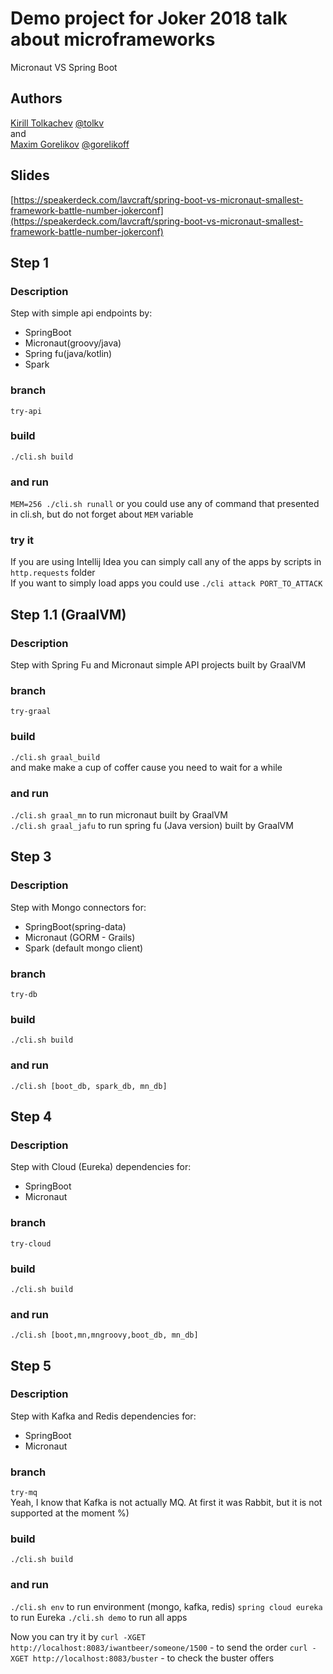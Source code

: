 # Demo project for Joker 2018 talk about microframeworks
Micronaut VS Spring Boot

## Authors
[Kirill Tolkachev](https://github.com/lavcraft) [@tolkv](https://twitter.com/tolkv) \
and \
[Maxim Gorelikov](https://github.com/gorelikov) [@gorelikoff](https://twitter.com/gorelikoff)

## Slides
[https://speakerdeck.com/lavcraft/spring-boot-vs-micronaut-smallest-framework-battle-number-jokerconf](https://speakerdeck.com/lavcraft/spring-boot-vs-micronaut-smallest-framework-battle-number-jokerconf)

## Step 1
### Description
Step with simple api endpoints by:
* SpringBoot
* Micronaut(groovy/java)
* Spring fu(java/kotlin)
* Spark
### branch
`try-api`
### build
`./cli.sh build` 
### and run
`MEM=256 ./cli.sh runall`
or you could use any of command that presented in cli.sh, but do not forget about `MEM` variable
### try it
If you are using Intellij Idea you can simply call any of the apps by scripts in `http.requests` folder \
If you want to simply load apps you could use `./cli attack PORT_TO_ATTACK`


## Step 1.1 (GraalVM)
### Description
Step with Spring Fu and Micronaut simple API projects built by GraalVM
### branch 
`try-graal`
### build
`./cli.sh graal_build` \
and make make a cup of coffer cause you need to wait for a while

### and run
`./cli.sh graal_mn` to run micronaut built by GraalVM \
`./cli.sh graal_jafu` to run spring fu (Java version) built by GraalVM


## Step 3
### Description
Step with Mongo connectors for:
* SpringBoot(spring-data)
* Micronaut (GORM - Grails)
* Spark (default mongo client)
### branch 
`try-db`
### build
`./cli.sh build`

### and run
`./cli.sh [boot_db, spark_db, mn_db]`

## Step 4
### Description
Step with Cloud (Eureka) dependencies for:
* SpringBoot
* Micronaut
### branch 
`try-cloud`
### build
`./cli.sh build`
### and run
`./cli.sh [boot,mn,mngroovy,boot_db, mn_db]`

## Step 5
### Description
Step with Kafka and Redis dependencies for:
* SpringBoot
* Micronaut
### branch 
`try-mq` \
Yeah, I know that Kafka is not actually MQ. At first it was Rabbit, but it is not supported at the moment %)
### build
`./cli.sh build` 

### and run
`./cli.sh env` to run environment (mongo, kafka, redis)
`spring cloud eureka` to run Eureka
`./cli.sh demo` to run all apps

Now you can try it by
`curl -XGET http://localhost:8083/iwantbeer/someone/1500` - to send the order
`curl -XGET http://localhost:8083/buster` - to check the buster offers